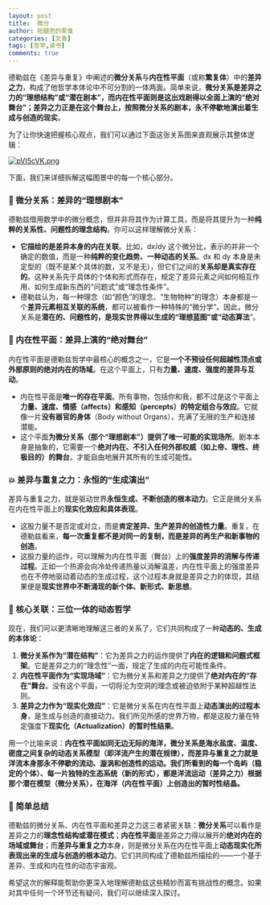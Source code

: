 ```yaml
---
layout: post
title:  微分
author: 短腿兜的零食
categories: [文章]
tags: [哲学,读书]
comments: true
---
```

德勒兹在《差异与重复》中阐述的**微分关系**与**内在性平面**（或称**繁复体**）中的**差异之力**，构成了他哲学本体论中不可分割的一体两面。简单来说，**微分关系是差异之力的“理想结构”或“潜在剧本”，而内在性平面则是这出戏剧得以全面上演的“绝对舞台”；差异之力正是在这个舞台上，按照微分关系的剧本，永不停歇地演出着生成与创造的现实**。

为了让你快速把握核心观点，我们可以通过下面这张关系图来直观展示其整体逻辑：

[![pVI5cVK.png](https://s21.ax1x.com/2025/09/27/pVI5cVK.png)](https://imgse.com/i/pVI5cVK)

下面，我们来详细拆解这幅图景中的每一个核心部分。

### 🔄 微分关系：差异的“理想剧本”

德勒兹借用数学中的微分概念，但并非将其作为计算工具，而是将其提升为一种**纯粹的关系性、问题性的理念结构**。你可以这样理解微分关系：

-   **它描绘的是差异本身的内在关联**。比如，dx/dy 这个微分比，表示的并非一个确定的数值，而是一种**纯粹的变化趋势、一种动态的关系**。dx 和 dy 本身是未定型的（既不是某个具体的数，又不是无），但它们之间的**关系却是真实存在的**。这种关系先于具体的个体和形式而存在，规定了差异元素之间如何相互作用、如何生成新东西的“问题式”或“理念性条件”。
-   德勒兹认为，每一种理念（如“颜色”的理念、“生物物种”的理念）本身都是一个**差异元素相互关联的系统**，都可以被看作一种特殊的“微分学”。因此，微分关系是**潜在的、问题性的，是现实世界得以生成的“理想蓝图”或“动态算法**”。

### 🌌 内在性平面：差异上演的“绝对舞台”

内在性平面是德勒兹哲学中最核心的概念之一，它是**一个不预设任何超越性顶点或外部原则的绝对内在的场域**。在这个平面上，只有**力量、速度、强度的差异与互动**。

-   内在性平面是**唯一的存在平面**。所有事物，包括你和我，都不过是这个平面上**力量、速度、情感（affects）和感知（percepts）的特定组合与效应**。它就像一片**没有器官的身体**（Body without Organs），充满了无限的生产和连接潜能。
-   这个平面**为微分关系（那个“理想剧本”）提供了唯一可能的实现场所**。剧本本身是抽象的，它需要一个**绝对内在、不引入任何外部权威（如上帝、理性、终极目的）的舞台**，才能自由地展开其所有的生成可能性。

### 💥 差异与重复之力：永恒的“生成演出”

差异与重复之力，就是驱动世界**永恒生成、不断创造的根本动力**。它正是微分关系在内在性平面上的**现实化效应和具体表现**。

-   这股力量不是否定或对立，而是**肯定差异、生产差异的创造性力量**。重复，在德勒兹看来，**每一次重复都不是对同一的复制，而是差异的再生产和新事物的创造**。
-   这股力量的运作，可以理解为内在性平面（舞台）上的**强度差异的消解与传递过程**。正如一个热源会向冷处传递热量以消解温差，内在性平面上的强度差异也在不停地驱动着动态的生成过程，这个过程本身就是差异之力的体现，其结果便是**现实世界中不断涌现的新个体、新形式、新思想**。

### 🔗 核心关联：三位一体的动态哲学

现在，我们可以更清晰地理解这三者的关系了，它们共同构成了一种**动态的、生成的本体论**：

1.  **微分关系作为“潜在结构”**：它为差异之力的运作提供了**内在的逻辑和问题式框架**。它是差异之力的“理念性”一面，规定了生成的内在可能性条件。
2.  **内在性平面作为“实现场域”**：它为微分关系和差异之力提供了**绝对内在的“存在”舞台**。没有这个平面，一切将沦为空洞的理念或被迫依附于某种超越性法则。
3.  **差异之力作为“现实化效应”**：它是微分关系在内在性平面上**动态演出的过程本身**，是生成与创造的直接动力。我们所见所感的世界万物，都是这股力量在特定强度下**现实化（Actualization）的暂时性结果**。

用一个比喻来说：**内在性平面如同无边无际的海洋，微分关系是海水盐度、温度、密度之间复杂的动态关系模型（即洋流产生的潜在规律），而差异与重复之力就是洋流本身那永不停歇的流动、漩涡和创造性的运动。我们所看到的每一个岛屿（稳定的个体）、每一片独特的生态系统（新的形式），都是洋流运动（差异之力）根据那个潜在模型（微分关系），在海洋（内在性平面）上创造出的暂时性结晶。**

### 💎 简单总结

德勒兹的微分关系、内在性平面和差异之力这三者紧密关联：**微分关系**可以看作是差异之力的**理念性结构或潜在模式**；**内在性平面**是差异之力得以展开的**绝对内在的场域或舞台**；而**差异与重复之力**本身，则是微分关系在内在性平面上**动态现实化所表现出来的生成与创造的根本动力**。它们共同构成了德勒兹所描绘的——一个基于差异、生成和内在性的动态宇宙观。

希望这次的解释能帮助你更深入地理解德勒兹这些精妙而富有挑战性的概念。如果对其中任何一个环节还有疑问，我们可以继续深入探讨。